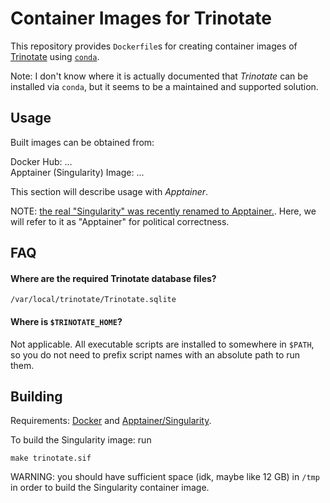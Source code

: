 # Container Images for Trinotate

This repository provides `Dockerfile`s for creating container images
of [Trinotate](https://github.com/Trinotate/Trinotate.github.io/wiki)
using [`conda`](https://docs.conda.io/en/latest/).

Note: I don't know where it is actually documented that _Trinotate_
can be installed via `conda`, but it seems to be a maintained and
supported solution.

## Usage

Built images can be obtained from:

Docker Hub: ...
<br />
Apptainer (Singularity) Image: ...

This section will describe usage with _Apptainer_.

NOTE: [the real "Singularity" was recently renamed to Apptainer.](https://apptainer.org/news/community-announcement-20211130/).
Here, we will refer to it as "Apptainer" for political correctness.

## FAQ

#### Where are the required Trinotate database files?

`/var/local/trinotate/Trinotate.sqlite`

#### Where is `$TRINOTATE_HOME`?

Not applicable. All executable scripts are installed to somewhere in `$PATH`,
so you do not need to prefix script names with an absolute path to run them.

## Building

Requirements: [Docker](https://docs.docker.com/get-docker/)
and [Apptainer/Singularity](https://apptainer.org/).

To build the Singularity image: run

```shell
make trinotate.sif
```

WARNING: you should have sufficient space (idk, maybe like 12 GB) in `/tmp`
in order to build the Singularity container image.
